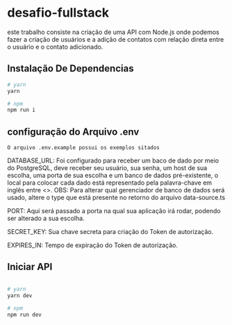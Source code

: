 # desafio-fullstack

este trabalho consiste na criação de uma API com Node.js onde podemos fazer a criação de usuários e a adição de contatos com relação direta entre o usuário e o contato adicionado.

## Instalação De Dependencias

```bash
# yarn
yarn

# npm
npm run i
```

## configuração do Arquivo .env

```
O arquivo .env.example possui os exemplos sitados
```

DATABASE_URL: Foi configurado para receber um baco de dado por meio do PostgreSQL, deve receber seu usuário, sua senha, um host de sua escolha, uma porta de sua escolha e um banco de dados pré-existente, o local para colocar cada dado está representado pela palavra-chave em inglês entre <>. OBS: Para alterar qual gerenciador de banco de dados será usado, altere o type que está presente no retorno do arquivo data-source.ts

PORT: Aqui será passado a porta na qual sua aplicação irá rodar, podendo ser alterado a sua escolha.

SECRET_KEY: Sua chave secreta para criação do Token de autorização.

EXPIRES_IN: Tempo de expiração do Token de autorização.

## Iniciar API

```Bash

# yarn
yarn dev

# npm
npm run dev
```
